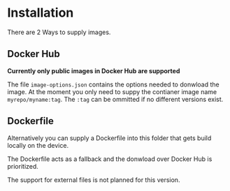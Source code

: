 # Installation

There are 2 Ways to supply images.

## Docker Hub

**Currently only public images in Docker Hub are supported**

The file `image-options.json` contains the options needed to donwload the image.
At the moment you only need to suppy the contianer image name `myrepo/myname:tag`. The `:tag` can be ommitted if no different versions exist.

## Dockerfile

Alternatively you can supply a Dockerfile into this folder that gets build locally on the device.

The Dockerfile acts as a fallback and the donwload over Docker Hub is prioritized.

The support for external files is not planned for this version.
